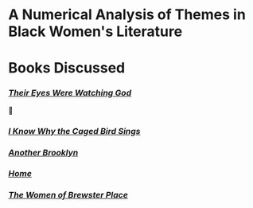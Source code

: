 # **A Numerical Analysis of Themes in Black Women's Literature**

# **Books Discussed**

### [*Their Eyes Were Watching God*](https://aazariaz.github.io/theireyes)
:bee:

### [*I Know Why the Caged Bird Sings*](https://aazariaz.github.io/cagedbird)

### [*Another Brooklyn*](https://aazariaz.github.io/brooklyn)

### [*Home*](https://aazariaz.github.io/home)

### [*The Women of Brewster Place*](https://aazariaz.github.io/brewster)
